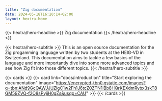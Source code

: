 ```yaml
---
title: "Zig documentation"
date: 2024-05-18T16:20:14+02:00
layout: hextra-home
---
```


{{< hextra/hero-headline >}} 
Zig documentation
{{< /hextra/hero-headline >}}



{{< hextra/hero-subtitle >}}
This is an open source documentation for the Zig progamming language written by two students at the HEIG-VD in Switzerland. This documentation aims to tackle a few basics of the language and more importantly dive into some more advanced topics and see how Zig fit into those different topics.
{{< /hextra/hero-subtitle >}}

{{< cards >}}
  {{< card link="docs/introduction" title="Start exploring the documentation" image="https://encrypted-tbn0.gstatic.com/images?q=tbn:ANd9GcQAWJJUZlgC1w2Fh1J6tcZ0ZTN1IBb8HQrKEXdmRybx3skT8GM59ZVQ-f2O8sPvjiH0gZs&usqp=CAU"  >}}
{{< /cards >}}
